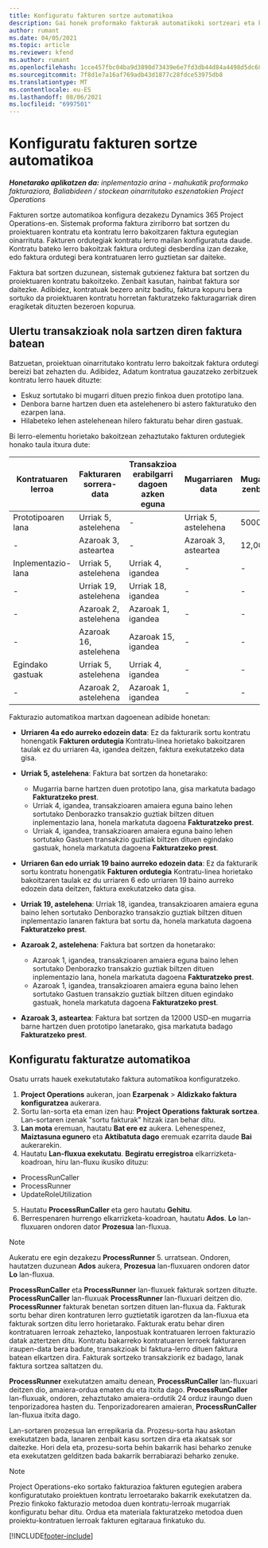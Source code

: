 ```yaml
---
title: Konfiguratu fakturen sortze automatikoa
description: Gai honek proformako fakturak automatikoki sortzeari eta konfiguratzeari buruzko informazioa eskaintzen du.
author: rumant
ms.date: 04/05/2021
ms.topic: article
ms.reviewer: kfend
ms.author: rumant
ms.openlocfilehash: 1cce457fbc04ba9d3890d73439e6e7fd3db44d84a4498d5dc68ed82d362158b5
ms.sourcegitcommit: 7f8d1e7a16af769adb43d1877c28fdce53975db8
ms.translationtype: MT
ms.contentlocale: eu-ES
ms.lasthandoff: 08/06/2021
ms.locfileid: "6997501"
---
```

# <a name="set-up-automatic-invoice-creation"></a>Konfiguratu fakturen sortze automatikoa 
 
_**Honetarako aplikatzen da:** inplementazio arina - mahukatik proformako fakturaziora, Baliabideen / stockean oinarritutako eszenatokien Project Operations_

Fakturen sortze automatikoa konfigura dezakezu Dynamics 365 Project Operations-en. Sistemak proforma faktura zirriborro bat sortzen du proiektuaren kontratu eta kontratu lerro bakoitzaren faktura egutegian oinarrituta. Fakturen ordutegiak kontratu lerro mailan konfiguratuta daude. Kontratu bateko lerro bakoitzak faktura ordutegi desberdina izan dezake, edo faktura ordutegi bera kontratuaren lerro guztietan sar daiteke.

Faktura bat sortzen duzunean, sistemak gutxienez faktura bat sortzen du proiektuaren kontratu bakoitzeko. Zenbait kasutan, hainbat faktura sor daitezke. Adibidez, kontratuak bezero anitz baditu, faktura kopuru bera sortuko da proiektuaren kontratu horretan fakturatzeko fakturagarriak diren eragiketak dituzten bezeroen kopurua.

## <a name="understand-how-transactions-are-included-on-an-invoice"></a>Ulertu transakzioak nola sartzen diren faktura batean 

Batzuetan, proiektuan oinarritutako kontratu lerro bakoitzak faktura ordutegi bereizi bat zehazten du. Adibidez, Adatum kontratua gauzatzeko zerbitzuek kontratu lerro hauek dituzte:

- Eskuz sortutako bi mugarri dituen prezio finkoa duen prototipo lana.
- Denbora barne hartzen duen eta astelehenero bi astero fakturatuko den ezarpen lana.
- Hilabeteko lehen astelehenean hilero fakturatu behar diren gastuak.

Bi lerro-elementu horietako bakoitzean zehaztutako fakturen ordutegiek honako taula itxura dute:

| Kontratuaren lerroa | Fakturaren sorrera-data | Transakzioa erabilgarri dagoen azken eguna | Mugarriaren data | Mugarriaren zenbatekoa |
| --- | --- | --- | --- | --- |
| Prototipoaren lana | Urriak 5, astelehena | - | Urriak 5, astelehena | 5000 USD |
| - | Azaroak 3, asteartea | - | Azaroak 3, asteartea | 12,000 USD |
| Inplementazio-lana | Urriak 5, astelehena | Urriak 4, igandea | - | - |
| - | Urriak 19, astelehena | Urriak 18, igandea | - | - |
| - | Azaroak 2, astelehena | Azaroak 1, igandea | - | - |
| - | Azaroak 16, astelehena | Azaroak 15, igandea | - | - |
| Egindako gastuak | Urriak 5, astelehena | Urriak 4, igandea | - | - |
| - | Azaroak 2, astelehena | Azaroak 1, igandea | - | - |

Fakturazio automatikoa martxan dagoenean adibide honetan:

- **Urriaren 4a edo aurreko edozein data**: Ez da fakturarik sortu kontratu honengatik **Fakturen ordutegia** Kontratu-linea horietako bakoitzaren taulak ez du urriaren 4a, igandea deitzen, faktura exekutatzeko data gisa.
- **Urriak 5, astelehena**: Faktura bat sortzen da honetarako:

    - Mugarria barne hartzen duen prototipo lana, gisa markatuta badago **Fakturatzeko prest**.
    - Urriak 4, igandea, transakzioaren amaiera eguna baino lehen sortutako Denborazko transakzio guztiak biltzen dituen inplementazio lana, honela markatuta dagoena **Fakturatzeko prest**.
    - Urriak 4, igandea, transakzioaren amaiera eguna baino lehen sortutako Gastuen transakzio guztiak biltzen dituen egindako gastuak, honela markatuta dagoena **Fakturatzeko prest**.
  
- **Urriaren 6an edo urriak 19 baino aurreko edozein data**: Ez da fakturarik sortu kontratu honengatik **Fakturen ordutegia** Kontratu-linea horietako bakoitzaren taulak ez du urriaren 6 edo urriaren 19 baino aurreko edozein data deitzen, faktura exekutatzeko data gisa.
- **Urriak 19, astelehena**: Urriak 18, igandea, transakzioaren amaiera eguna baino lehen sortutako Denborazko transakzio guztiak biltzen dituen inplementazio lanaren faktura bat sortu da, honela markatuta dagoena **Fakturatzeko prest**.
- **Azaroak 2, astelehena**: Faktura bat sortzen da honetarako:

    - Azaroak 1, igandea, transakzioaren amaiera eguna baino lehen sortutako Denborazko transakzio guztiak biltzen dituen inplementazio lana, honela markatuta dagoena **Fakturatzeko prest**.
    - Azaroak 1, igandea, transakzioaren amaiera eguna baino lehen sortutako Gastuen transakzio guztiak biltzen dituen egindako gastuak, honela markatuta dagoena **Fakturatzeko prest**.

- **Azaroak 3, asteartea**: Faktura bat sortzen da 12000 USD-en mugarria barne hartzen duen prototipo lanetarako, gisa markatuta badago **Fakturatzeko prest**.

## <a name="configure-automatic-invoicing"></a>Konfiguratu fakturatze automatikoa

Osatu urrats hauek exekutatutako faktura automatikoa konfiguratzeko.

1. **Project Operations** aukeran, joan **Ezarpenak** > **Aldizkako faktura konfiguratzea** aukerara.
2. Sortu lan-sorta eta eman izen hau: **Project Operations fakturak sortzea**. Lan-sortaren izenak "sortu fakturak" hitzak izan behar ditu.
3. **Lan mota** eremuan, hautatu **Bat ere ez** aukera. Lehenespenez, **Maiztasuna egunero** eta **Aktibatuta dago** eremuak ezarrita daude **Bai** aukerarekin.
4. Hautatu **Lan-fluxua exekutatu**. **Begiratu erregistroa** elkarrizketa-koadroan, hiru lan-fluxu ikusiko dituzu:

- ProcessRunCaller
- ProcessRunner
- UpdateRoleUtilization

5. Hautatu **ProcessRunCaller** eta gero hautatu **Gehitu**.
6. Berrespenaren hurrengo elkarrizketa-koadroan, hautatu **Ados**. **Lo** lan-fluxuaren ondoren dator **Prozesua** lan-fluxua. 

> [!NOTE]
> Aukeratu ere egin dezakezu **ProcessRunner** 5. urratsean. Ondoren, hautatzen duzunean **Ados** aukera, **Prozesua** lan-fluxuaren ondoren dator **Lo** lan-fluxua.

**ProcessRunCaller** eta **ProcessRunner** lan-fluxuek fakturak sortzen dituzte. **ProcessRunCaller** lan-fluxuak **ProcessRunner** lan-fluxuari deitzen dio. **ProcessRunner** fakturak benetan sortzen dituen lan-fluxua da. Fakturak sortu behar diren kontraturen lerro guztietatik igarotzen da lan-fluxua eta fakturak sortzen ditu lerro horietarako. Fakturak eratu behar diren kontratuaren lerroak zehazteko, lanpostuak kontratuaren lerroen fakturazio datak aztertzen ditu. Kontratu bakarreko kontratuaren lerroek fakturaren iraupen-data bera badute, transakzioak bi faktura-lerro dituen faktura batean elkartzen dira. Fakturak sortzeko transakziorik ez badago, lanak faktura sortzea saltatzen du.

**ProcessRunner** exekutatzen amaitu denean, **ProcessRunCaller** lan-fluxuari deitzen dio, amaiera-ordua ematen du eta itxita dago. **ProcessRunCaller** lan-fluxuak, ondoren, zehaztutako amaiera-ordutik 24 orduz iraungo duen tenporizadorea hasten du. Tenporizadorearen amaieran, **ProcessRunCaller** lan-fluxua itxita dago.

Lan-sortaren prozesua lan errepikaria da. Prozesu-sorta hau askotan exekutatzen bada, lanaren zenbait kasu sortzen dira eta akatsak sor daitezke. Hori dela eta, prozesu-sorta behin bakarrik hasi beharko zenuke eta exekutatzen gelditzen bada bakarrik berrabiarazi beharko zenuke.

> [!NOTE]
> Project Operations-eko sortako fakturazioa fakturen egutegien arabera konfiguratutako proiektuen kontratu lerroetarako bakarrik exekutatzen da. Prezio finkoko fakturazio metodoa duen kontratu-lerroak mugarriak konfiguratu behar ditu. Ordua eta materiala fakturatzeko metodoa duen proiektu-kontratuen lerroak fakturen egitaraua finkatuko du.


[!INCLUDE[footer-include](../../includes/footer-banner.md)]
